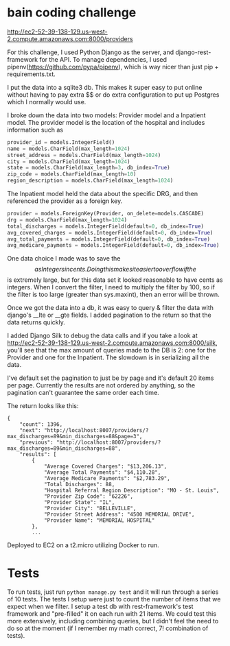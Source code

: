 # bain coding challenge 

http://ec2-52-39-138-129.us-west-2.compute.amazonaws.com:8000/providers

For this challenge, I used Python Django as the server, and django-rest-framework for the API. To manage dependencies, I used pipenv(https://github.com/pypa/pipenv), which is way nicer than just pip + requirements.txt.

I put the data into a sqlite3 db. This makes it super easy to put online without having to pay extra $$ or do extra configuration to put up Postgres which I normally would use.

I broke down the data into two models: Provider model and a Inpatient model. The provider model is the location of the hospital and includes information such as 

```python
provider_id = models.IntegerField()
name = models.CharField(max_length=1024)
street_address = models.CharField(max_length=1024)
city = models.CharField(max_length=1024)
state = models.CharField(max_length=3, db_index=True)
zip_code = models.CharField(max_length=10)
region_description = models.CharField(max_length=1024)
```

The Inpatient model held the data about the specific DRG, and then referenced the provider as a foreign key.

```python
provider = models.ForeignKey(Provider, on_delete=models.CASCADE)
drg = models.CharField(max_length=1024)
total_discharges = models.IntegerField(default=0, db_index=True)
avg_covered_charges = models.IntegerField(default=0, db_index=True)
avg_total_payments = models.IntegerField(default=0, db_index=True)
avg_medicare_payments = models.IntegerField(default=0, db_index=True)
```

One data choice I made was to save the $$ as Integers in cents. Doing this makes it easier to overflow if the $$ is extremely large, but for this data set it looked reasonable to have cents as integers. When I convert the filter, I need to multiply the filter by 100, so if the filter is too large (greater than sys.maxint), then an error will be thrown. 

Once we got the data into a db, it was easy to query & filter the data with django's __lte or __gte fields. I added pagination to the return so that the data returns quickly. 

I added Django Silk to debug the data calls and if you take a look at http://ec2-52-39-138-129.us-west-2.compute.amazonaws.com:8000/silk, you'll see that the max amount of queries made to the DB is 2: one for the Provider and one for the Inpatient. The slowdown is in serializing all the data. 

I've default set the pagination to just be by page and it's default 20 items per page. Currently the results are not ordered by anything, so the pagination can't guarantee the same order each time.

The return looks like this:

```
{
    "count": 1396,
    "next": "http://localhost:8007/providers/?max_discharges=89&min_discharges=88&page=3",
    "previous": "http://localhost:8007/providers/?max_discharges=89&min_discharges=88",
    "results": [
        {
            "Average Covered Charges": "$13,206.13",
            "Average Total Payments": "$4,110.28",
            "Average Medicare Payments": "$2,783.29",
            "Total Discharges": 88,
            "Hospital Referral Region Description": "MO - St. Louis",
            "Provider Zip Code": "62226",
            "Provider State": "IL",
            "Provider City": "BELLEVILLE",
            "Provider Street Address": "4500 MEMORIAL DRIVE",
            "Provider Name": "MEMORIAL HOSPITAL"
        },
        ...
```

Deployed to EC2 on a t2.micro utilizing Docker to run.

# Tests
To run tests, just run `python manage.py test` and it will run through a series of 10 tests. The tests I setup were just to count the number of items that we expect when we filter. I setup a test db with rest-framework's test framework and "pre-filled" it on each run with 21 items. We could test this more extensively, including combining queries, but I didn't feel the need to do so at the moment (if I remember my math correct, 7! combination of tests).

